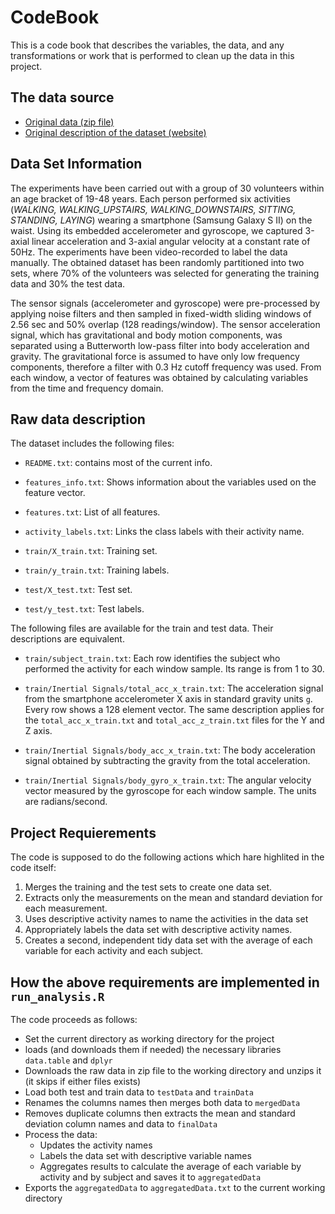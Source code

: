 # CodeBook

This is a code book that describes the variables, the data, and any transformations or work that is performed to clean up the data in this project.

## The data source

* [Original data (zip file)](https://d396qusza40orc.cloudfront.net/getdata%2Fprojectfiles%2FUCI%20HAR%20Dataset.zip)
* [Original description of the dataset (website)](http://archive.ics.uci.edu/ml/datasets/Human+Activity+Recognition+Using+Smartphones)

## Data Set Information

The experiments have been carried out with a group of 30 volunteers within an age bracket of 19-48 years. Each person performed six activities (*WALKING, WALKING_UPSTAIRS, WALKING_DOWNSTAIRS, SITTING, STANDING, LAYING*) wearing a smartphone (Samsung Galaxy S II) on the waist. Using its embedded accelerometer and gyroscope, we captured 3-axial linear acceleration and 3-axial angular velocity at a constant rate of 50Hz. The experiments have been video-recorded to label the data manually. The obtained dataset has been randomly partitioned into two sets, where 70% of the volunteers was selected for generating the training data and 30% the test data.

The sensor signals (accelerometer and gyroscope) were pre-processed by applying noise filters and then sampled in fixed-width sliding windows of 2.56 sec and 50% overlap (128 readings/window). The sensor acceleration signal, which has gravitational and body motion components, was separated using a Butterworth low-pass filter into body acceleration and gravity. The gravitational force is assumed to have only low frequency components, therefore a filter with 0.3 Hz cutoff frequency was used. From each window, a vector of features was obtained by calculating variables from the time and frequency domain.

## Raw data description

The dataset includes the following files:

- ```README.txt```: contains most of the current info.

- ```features_info.txt```: Shows information about the variables used on the feature vector.

- ```features.txt```: List of all features.

- ```activity_labels.txt```: Links the class labels with their activity name.

- ```train/X_train.txt```: Training set.

- ```train/y_train.txt```: Training labels.

- ```test/X_test.txt```: Test set.

- ```test/y_test.txt```: Test labels.

The following files are available for the train and test data. Their descriptions are equivalent.

- ```train/subject_train.txt```: Each row identifies the subject who performed the activity for each window sample. Its range is from 1 to 30.

- ```train/Inertial Signals/total_acc_x_train.txt```: The acceleration signal from the smartphone accelerometer X axis in standard gravity units ```g```. Every row shows a 128 element vector. The same description applies for the ```total_acc_x_train.txt``` and ```total_acc_z_train.txt``` files for the Y and Z axis.

- ```train/Inertial Signals/body_acc_x_train.txt```: The body acceleration signal obtained by subtracting the gravity from the total acceleration.

- ```train/Inertial Signals/body_gyro_x_train.txt```: The angular velocity vector measured by the gyroscope for each window sample. The units are radians/second.


## Project Requierements

The code is supposed to do the following actions which hare highlited in the code itself:

1. Merges the training and the test sets to create one data set.
2. Extracts only the measurements on the mean and standard deviation for each measurement.
3. Uses descriptive activity names to name the activities in the data set
4. Appropriately labels the data set with descriptive activity names.
5. Creates a second, independent tidy data set with the average of each variable for each activity and each subject.

## How the above requirements are implemented in ```run_analysis.R```

The code proceeds as follows:

* Set the current directory as working directory for the project
* loads (and downloads them if needed) the necessary libraries ```data.table``` and ```dplyr```
* Downloads the raw data in zip file to the working directory and unzips it (it skips if either files exists)
* Load both test and train data to ```testData``` and ```trainData```
* Renames the columns names then merges both data to ```mergedData```
* Removes duplicate columns then extracts the mean and standard deviation column names and data to ```finalData```
* Process the data:
  * Updates the activity names
  * Labels the data set with descriptive variable names
  * Aggregates results to calculate the average of each variable by activity and by subject and saves it to ```aggregatedData```
* Exports the ```aggregatedData``` to ```aggregatedData.txt``` to the current working directory
